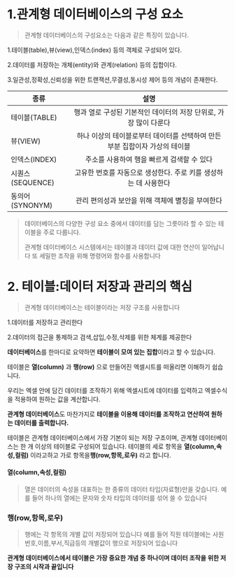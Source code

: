 # 1.관계형 데이터베이스의 구성 요소
  
  >관계형 데이터베이스의 구성요소는 다음과 같은 특징이 있습니다.
  
1.테이블(table),뷰(view),인덱스(index) 등의 객체로 구성되어 있다.

2.데이터를 저장하는 개체(entity)와 관계(relation) 등의 집합이다.

3.일관성,정확성,신뢰성을 위한 트랜잭션,무결성,동시성 제어 등의 개념이 존재한다.


| 종류 | 설명 | 
|---|:---:|
| 테이블(TABLE) | 행과 열로 구성된 기본적인 데이터의 저장 단위로, 가장 많이 다룬다 | 
| 뷰(VIEW) | 하나 이상의 테이블로부터 데이터를 선택하여 만든 부분 집합이자 가상의 테이블 |  
| 인덱스(INDEX) | 주소를 사용하여 행을 빠르게 검색할 수 있다 |  
| 시퀀스(SEQUENCE) | 고유한 번호를 자동으로 생성한다. 주로 키를 생성하는 데 사용한다 |  
|동의어(SYNONYM)| 관리 편의성과 보안을 위해 객체에 별칭을 부여한다|


>데이터베이스의 다양한 구성 요소 중에서 데이터를 담는 그릇이라 할 수 있는 테이블을 주로 다룹니다.
>
>관계형 데이터베이스 시스템에서는 테이블과 데이터 값에 대한 연산이 일어납니다 또 세밀한 조작을 위해 명령어와 함수를 사용합니다



# 2. 테이블:데이터 저장과 관리의 핵심

> 관계형 데이터베이스는 테이블이라는 저장 구조를 사용합니다 

1.데이터를 저장하고 관리한다

2.데이터의 접근을 통제하고 검색,삽입,수정,삭제를 위한 체계를 제공한다

**데이터베이스**를 한마디로 요약하면 **테이블이 모여 있는 집합**이라고 할 수 있습니다.

테이블은 __열(column)__ 과 __행(row)__ 으로 만들어진 엑셀시트를 떠올리면 이해하기 쉽습니다. 

우리는 엑셀 안에 담긴 데이터를 조작하기 위해 엑셀시트에 데이터를 입력하고 엑셀수식을 적용하여 원하는 값을 계산합니다.

**관계형 데이터베이스**도 마찬가지로 **테이블을 이용해 데이터를 조작하고 연산하여 원하는 데이터를 출력합니다.**


테이블은 관계형 데이터베이스에서 가장 기본이 되는 저장 구조이며, 관계형 데이터베이스는 한 개 이상의 테이블로 구성되어 있습니다. 테이블의 세로 항목을 **열(column,속성,컬럼)** 이라고하고
가로 항목을**행(row,항목,로우)** 라고 합니다.

#### 열(column,속성,컬럼)
>열은 데이터의 속성을 대표하는 한 종류의 데이터 타입(자료형)만을 갖습니다.
>예를 들어 하나의 열에는 문자와 숫자 타입의 데이터를 섞어 쓸 수 있습니다 

### 행(row,항목,로우)
>행에는 각 항목의 개별 값이 저장되어 있습니다 
>예를 들어 직원 테이블에는 사원번호,이름,부서,직급등의 개별값이 행으로 저장되어 있습니다

**관계형 데이터베이스에서 테이블은 가장 중요한 개념 중 하나이며 데이터 조작을 위한 저장 구조의 시작과 끝입니다**








